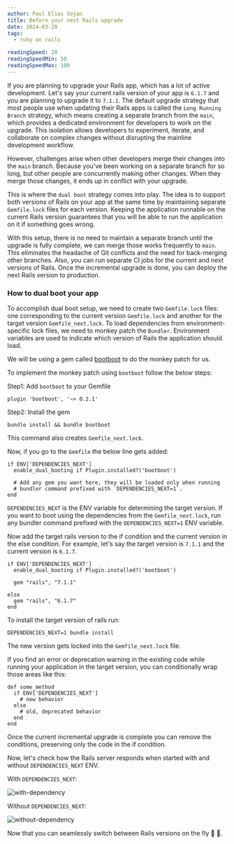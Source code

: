 ```yaml
---
author: Paul Elias Sojan
title: Before your next Rails upgrade
date: 2024-03-20
tags:
  - ruby on rails

readingSpeed: 20
readingSpeedMin: 50
readingSpeedMax: 100
---
```


If you are planning to upgrade your Rails app, which has a lot of active development. Let's say your current rails version of your app is `6.1.7` and you are planning to upgrade it to `7.1.1`. The default upgrade strategy that most people use when updating their Rails apps is called the `Long Running Branch` strategy, which means creating a separate branch from the `main`, which provides a dedicated environment for developers to work on the upgrade. This isolation allows developers to experiment, iterate, and collaborate on complex changes without disrupting the mainline development workflow.

However, challenges arise when other developers merge their changes into the `main` branch. Because you’ve been working on a separate branch for so long, but other people are concurrently making other changes. When they merge those changes, it ends up in conflict with your upgrade.

This is where the `dual boot` strategy comes into play. The idea is to support both versions of Rails on your app at the same time by maintaining separate `Gemfile.lock` files for each version. Keeping the application runnable on the current Rails version guarantees that you will be able to run the application on it if something goes wrong.

With this setup, there is no need to maintain a separate branch until the upgrade is fully complete, we can merge those works frequently to `main`. This eliminates the headache of Git conflicts and the need for back-merging other branches. Also, you can run separate CI jobs for the current and next versions of Rails. Once the incremental upgrade is done, you can deploy the next Rails version to production.

### How to dual boot your app

To accomplish dual boot setup, we need to create two `Gemfile.lock` files: one corresponding to the current version `Gemfile.lock` and another for the target version `Gemfile_next.lock`. To load dependencies from environment-specific lock files, we need to monkey patch the `Bundler`. Environment variables are used to indicate which version of Rails the application should load.

We will be using a gem called [bootboot](https://github.com/Shopify/bootboot) to do the monkey patch for us.

To implement the monkey patch using `bootboot` follow the below steps:

Step1: Add `bootboot` to your Gemfile

```
plugin 'bootboot', '~> 0.2.1'
```

Step2: Install the gem

```
bundle install && bundle bootboot
```

This command also creates `Gemfile_next.lock`.

Now, if you go to the `Gemfile` the below line gets added:

```
if ENV['DEPENDENCIES_NEXT']
  enable_dual_booting if Plugin.installed?('bootboot')

  # Add any gem you want here, they will be loaded only when running
  # bundler command prefixed with `DEPENDENCIES_NEXT=1`.
end
```

`DEPENDENCIES_NEXT` is the ENV variable for determining the target version. If you want to boot using the dependencies from the `Gemfile_next.lock`, run any bundler command prefixed with the `DEPENDENCIES_NEXT=1` ENV variable.

Now add the target rails version to the if condition and the current version in the else condition. For example, let's say the target version is `7.1.1` and the current version is `6.1.7`.

```
if ENV['DEPENDENCIES_NEXT']
  enable_dual_booting if Plugin.installed?('bootboot')

  gem "rails", "7.1.1"

else
  gem "rails", "6.1.7"
end
```

To install the target version of rails run:

```
DEPENDENCIES_NEXT=1 bundle install
```

The new version gets locked into the `Gemfile_next.lock` file.

If you find an error or deprecation warning in the existing code while running your application in the target version, you can conditionally wrap those areas like this:

```
def some_method
  if ENV['DEPENDENCIES_NEXT']
    # new behavior
  else
    # old, deprecated behavior
  end
end
```

Once the current incremental upgrade is complete you can remove the conditions, preserving only the code in the if condition.

Now, let's check how the Rails server responds when started with and without `DEPENDENCIES_NEXT` ENV.

With `DEPENDENCIES_NEXT`:

![with-dependency](https://ik.imagekit.io/eapzn8piu/with-dependecy.png)

Without `DEPENDENCIES_NEXT`:

![without-dependency](https://ik.imagekit.io/eapzn8piu/without-dependecy.png)

Now that you can seamlessly switch between Rails versions on the fly 🎉 🎉.
